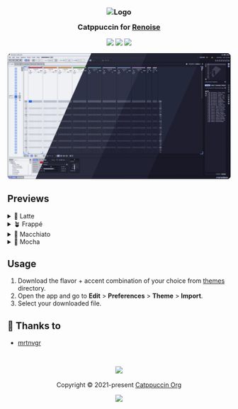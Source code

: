 <h3 align="center">
	<img src="https://raw.githubusercontent.com/catppuccin/catppuccin/main/assets/logos/exports/1544x1544_circle.png" width="100" alt="Logo"/><br/>
	<img src="https://raw.githubusercontent.com/catppuccin/catppuccin/main/assets/misc/transparent.png" height="30" width="0px"/>
	Catppuccin for <a href="https://renoise.com">Renoise</a>
	<img src="https://raw.githubusercontent.com/catppuccin/catppuccin/main/assets/misc/transparent.png" height="30" width="0px"/>
</h3>

<p align="center">
	<a href="https://github.com/catppuccin/renoise/stargazers"><img src="https://img.shields.io/github/stars/catppuccin/renoise?colorA=363a4f&colorB=b7bdf8&style=for-the-badge"></a>
	<a href="https://github.com/catppuccin/renoise/issues"><img src="https://img.shields.io/github/issues/catppuccin/renoise?colorA=363a4f&colorB=f5a97f&style=for-the-badge"></a>
	<a href="https://github.com/catppuccin/renoise/contributors"><img src="https://img.shields.io/github/contributors/catppuccin/renoise?colorA=363a4f&colorB=a6da95&style=for-the-badge"></a>
</p>

<p align="center">
	<img src="assets/preview.webp"/>
</p>

## Previews

<details>
<summary>🌻 Latte</summary>
<img src="assets/latte.webp"/>
</details>
<details>
<summary>🪴 Frappé</summary>
<img src="assets/frappe.webp"/>
</details>
<details>
<summary>🌺 Macchiato</summary>
<img src="assets/macchiato.webp"/>
</details>
<details>
<summary>🌿 Mocha</summary>
<img src="assets/mocha.webp"/>
</details>

## Usage

1. Download the flavor + accent combination of your choice from [themes](./themes) directory.
2. Open the app and go to **Edit** > **Preferences** > **Theme** > **Import**.
3. Select your downloaded file.

## 💝 Thanks to

- [mrtnvgr](https://github.com/mrtnvgr)

&nbsp;

<p align="center">
	<img src="https://raw.githubusercontent.com/catppuccin/catppuccin/main/assets/footers/gray0_ctp_on_line.svg?sanitize=true" />
</p>

<p align="center">
	Copyright &copy; 2021-present <a href="https://github.com/catppuccin" target="_blank">Catppuccin Org</a>
</p>

<p align="center">
	<a href="https://github.com/mrtnvgr/catppuccin-renoise/blob/main/LICENSE"><img src="https://img.shields.io/static/v1.svg?style=for-the-badge&label=License&message=MIT&logoColor=d9e0ee&colorA=363a4f&colorB=b7bdf8"/></a>
</p>
